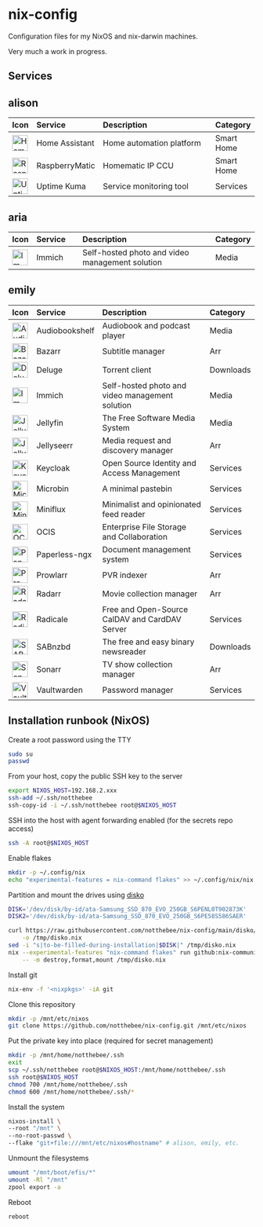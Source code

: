 # nix-config

Configuration files for my NixOS and nix-darwin machines.

Very much a work in progress.

## Services

## alison

<table>
<thead>
<tr>
<th scope="col" align="left">Icon</th>
<th scope="col" align="left">Service</th>
<th scope="col" align="left">Description</th>
<th scope="col" align="left">Category</th>
</tr>
</thead>
<tbody>
<tr>
<td width=5%><img src='https://raw.githubusercontent.com/homarr-labs/dashboard-icons/refs/heads/main/svg/home-assistant.svg' alt='Home Assistant' width=32 height=32></td>
<td width=20%>Home Assistant</td>
<td width=65%>Home automation platform</td>
<td width=10%>Smart Home</td>
</tr>
<tr>
<td width=5%><img src='https://raw.githubusercontent.com/homarr-labs/dashboard-icons/refs/heads/main/png/raspberrymatic.png' alt='RaspberryMatic' width=32 height=32></td>
<td width=20%>RaspberryMatic</td>
<td width=65%>Homematic IP CCU</td>
<td width=10%>Smart Home</td>
</tr>
<tr>
<td width=5%><img src='https://raw.githubusercontent.com/homarr-labs/dashboard-icons/refs/heads/main/svg/uptime-kuma.svg' alt='Uptime Kuma' width=32 height=32></td>
<td width=20%>Uptime Kuma</td>
<td width=65%>Service monitoring tool</td>
<td width=10%>Services</td>
</tr>
</tbody>
</table>

## aria

<table>
<thead>
<tr>
<th scope="col" align="left">Icon</th>
<th scope="col" align="left">Service</th>
<th scope="col" align="left">Description</th>
<th scope="col" align="left">Category</th>
</tr>
</thead>
<tbody>
<tr>
<td width=5%><img src='https://raw.githubusercontent.com/homarr-labs/dashboard-icons/refs/heads/main/svg/immich.svg' alt='Immich' width=32 height=32></td>
<td width=20%>Immich</td>
<td width=65%>Self-hosted photo and video management solution</td>
<td width=10%>Media</td>
</tr>
</tbody>
</table>

## emily

<table>
<thead>
<tr>
<th scope="col" align="left">Icon</th>
<th scope="col" align="left">Service</th>
<th scope="col" align="left">Description</th>
<th scope="col" align="left">Category</th>
</tr>
</thead>
<tbody>
<tr>
<td width=5%><img src='https://raw.githubusercontent.com/homarr-labs/dashboard-icons/refs/heads/main/svg/audiobookshelf.svg' alt='Audiobookshelf' width=32 height=32></td>
<td width=20%>Audiobookshelf</td>
<td width=65%>Audiobook and podcast player</td>
<td width=10%>Media</td>
</tr>
<tr>
<td width=5%><img src='https://raw.githubusercontent.com/homarr-labs/dashboard-icons/refs/heads/main/svg/bazarr.svg' alt='Bazarr' width=32 height=32></td>
<td width=20%>Bazarr</td>
<td width=65%>Subtitle manager</td>
<td width=10%>Arr</td>
</tr>
<tr>
<td width=5%><img src='https://raw.githubusercontent.com/homarr-labs/dashboard-icons/refs/heads/main/svg/deluge.svg' alt='Deluge' width=32 height=32></td>
<td width=20%>Deluge</td>
<td width=65%>Torrent client</td>
<td width=10%>Downloads</td>
</tr>
<tr>
<td width=5%><img src='https://raw.githubusercontent.com/homarr-labs/dashboard-icons/refs/heads/main/svg/immich.svg' alt='Immich' width=32 height=32></td>
<td width=20%>Immich</td>
<td width=65%>Self-hosted photo and video management solution</td>
<td width=10%>Media</td>
</tr>
<tr>
<td width=5%><img src='https://raw.githubusercontent.com/homarr-labs/dashboard-icons/refs/heads/main/svg/jellyfin.svg' alt='Jellyfin' width=32 height=32></td>
<td width=20%>Jellyfin</td>
<td width=65%>The Free Software Media System</td>
<td width=10%>Media</td>
</tr>
<tr>
<td width=5%><img src='https://raw.githubusercontent.com/homarr-labs/dashboard-icons/refs/heads/main/svg/jellyseerr.svg' alt='Jellyseerr' width=32 height=32></td>
<td width=20%>Jellyseerr</td>
<td width=65%>Media request and discovery manager</td>
<td width=10%>Arr</td>
</tr>
<tr>
<td width=5%><img src='https://raw.githubusercontent.com/homarr-labs/dashboard-icons/refs/heads/main/svg/keycloak.svg' alt='Keycloak' width=32 height=32></td>
<td width=20%>Keycloak</td>
<td width=65%>Open Source Identity and Access Management</td>
<td width=10%>Services</td>
</tr>
<tr>
<td width=5%><img src='https://raw.githubusercontent.com/homarr-labs/dashboard-icons/refs/heads/main/png/microbin.png' alt='Microbin' width=32 height=32></td>
<td width=20%>Microbin</td>
<td width=65%>A minimal pastebin</td>
<td width=10%>Services</td>
</tr>
<tr>
<td width=5%><img src='https://raw.githubusercontent.com/homarr-labs/dashboard-icons/refs/heads/main/svg/miniflux.svg' alt='Miniflux' width=32 height=32></td>
<td width=20%>Miniflux</td>
<td width=65%>Minimalist and opinionated feed reader</td>
<td width=10%>Services</td>
</tr>
<tr>
<td width=5%><img src='https://raw.githubusercontent.com/homarr-labs/dashboard-icons/refs/heads/main/svg/owncloud.svg' alt='OCIS' width=32 height=32></td>
<td width=20%>OCIS</td>
<td width=65%>Enterprise File Storage and Collaboration</td>
<td width=10%>Services</td>
</tr>
<tr>
<td width=5%><img src='https://raw.githubusercontent.com/homarr-labs/dashboard-icons/refs/heads/main/svg/paperless.svg' alt='Paperless-ngx' width=32 height=32></td>
<td width=20%>Paperless-ngx</td>
<td width=65%>Document management system</td>
<td width=10%>Services</td>
</tr>
<tr>
<td width=5%><img src='https://raw.githubusercontent.com/homarr-labs/dashboard-icons/refs/heads/main/svg/prowlarr.svg' alt='Prowlarr' width=32 height=32></td>
<td width=20%>Prowlarr</td>
<td width=65%>PVR indexer</td>
<td width=10%>Arr</td>
</tr>
<tr>
<td width=5%><img src='https://raw.githubusercontent.com/homarr-labs/dashboard-icons/refs/heads/main/svg/radarr.svg' alt='Radarr' width=32 height=32></td>
<td width=20%>Radarr</td>
<td width=65%>Movie collection manager</td>
<td width=10%>Arr</td>
</tr>
<tr>
<td width=5%><img src='https://raw.githubusercontent.com/homarr-labs/dashboard-icons/refs/heads/main/svg/radicale.svg' alt='Radicale' width=32 height=32></td>
<td width=20%>Radicale</td>
<td width=65%>Free and Open-Source CalDAV and CardDAV Server</td>
<td width=10%>Services</td>
</tr>
<tr>
<td width=5%><img src='https://raw.githubusercontent.com/homarr-labs/dashboard-icons/refs/heads/main/svg/sabnzbd.svg' alt='SABnzbd' width=32 height=32></td>
<td width=20%>SABnzbd</td>
<td width=65%>The free and easy binary newsreader</td>
<td width=10%>Downloads</td>
</tr>
<tr>
<td width=5%><img src='https://raw.githubusercontent.com/homarr-labs/dashboard-icons/refs/heads/main/svg/sonarr.svg' alt='Sonarr' width=32 height=32></td>
<td width=20%>Sonarr</td>
<td width=65%>TV show collection manager</td>
<td width=10%>Arr</td>
</tr>
<tr>
<td width=5%><img src='https://raw.githubusercontent.com/homarr-labs/dashboard-icons/refs/heads/main/svg/bitwarden.svg' alt='Vaultwarden' width=32 height=32></td>
<td width=20%>Vaultwarden</td>
<td width=65%>Password manager</td>
<td width=10%>Services</td>
</tr>
</tbody>
</table>

## Installation runbook (NixOS)

Create a root password using the TTY

```bash
sudo su
passwd
```

From your host, copy the public SSH key to the server

```bash
export NIXOS_HOST=192.168.2.xxx
ssh-add ~/.ssh/notthebee
ssh-copy-id -i ~/.ssh/notthebee root@$NIXOS_HOST
```

SSH into the host with agent forwarding enabled (for the secrets repo access)

```bash
ssh -A root@$NIXOS_HOST
```

Enable flakes

```bash
mkdir -p ~/.config/nix
echo "experimental-features = nix-command flakes" >> ~/.config/nix/nix.conf
```

Partition and mount the drives using [disko](https://github.com/nix-community/disko)

```bash
DISK='/dev/disk/by-id/ata-Samsung_SSD_870_EVO_250GB_S6PENL0T902873K'
DISK2='/dev/disk/by-id/ata-Samsung_SSD_870_EVO_250GB_S6PE58S586SAER'

curl https://raw.githubusercontent.com/notthebee/nix-config/main/disko/zfs-root/default.nix \
    -o /tmp/disko.nix
sed -i "s|to-be-filled-during-installation|$DISK|" /tmp/disko.nix
nix --experimental-features "nix-command flakes" run github:nix-community/disko \
    -- -m destroy,format,mount /tmp/disko.nix
```

Install git

```bash
nix-env -f '<nixpkgs>' -iA git
```

Clone this repository

```bash
mkdir -p /mnt/etc/nixos
git clone https://github.com/notthebee/nix-config.git /mnt/etc/nixos
```

Put the private key into place (required for secret management)

```bash
mkdir -p /mnt/home/notthebee/.ssh
exit
scp ~/.ssh/notthebee root@$NIXOS_HOST:/mnt/home/notthebee/.ssh
ssh root@$NIXOS_HOST
chmod 700 /mnt/home/notthebee/.ssh
chmod 600 /mnt/home/notthebee/.ssh/*
```

Install the system

```bash
nixos-install \
--root "/mnt" \
--no-root-passwd \
--flake "git+file:///mnt/etc/nixos#hostname" # alison, emily, etc.
```

Unmount the filesystems

```bash
umount "/mnt/boot/efis/*"
umount -Rl "/mnt"
zpool export -a
```

Reboot

```bash
reboot
```
